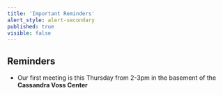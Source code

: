 ```yaml
---
title: 'Important Reminders'
alert_style: alert-secondary
published: true
visible: false
---
```


## Reminders
* Our first meeting is this Thursday from 2-3pm in the basement of the **Cassandra Voss Center**
